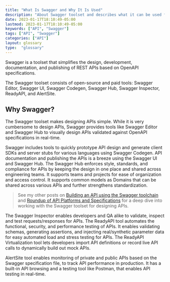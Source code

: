 ```yaml
---
title: "What Is Swagger and Why It Is Used"
description: "About Swagger toolset and describes what it can be used for."
date: 2023-01-17T18:10:49-05:00
lastmod: 2023-01-17T18:10:49-05:00
keywords: ["API", "Swagger"]
tags: ["API", "Swagger"]
categories: ["API"]
layout: glossary
type:  "glossary"
---
```


Swagger is a toolset that simplifies the design, development, documentation, and publishing of REST APIs based on OpenAPI specifications.

The Swagger toolset consists of open-source and paid tools: Swagger Editor, Swagger UI, Swagger Codegen, Swagger Hub, Swagger Inspector, ReadyAPI, and AlertSite.
<!--more-->

## Why Swagger?

The Swagger toolset makes designing APIs simple. While it is very cumbersome to design APIs, Swagger provides tools like Swagger Editor and Swagger Hub to visually design APIs validated against OpenAPI specifications in real-time.

Swagger includes tools to quickly prototype API design and generate client SDKs and server stubs for various languages using Swagger Codegen. API documentation and publishing the APIs is a breeze using the Swagger UI and Swagger Hub. The Swagger Hub enforces style, standards, and compliance for APIs by keeping the design in one place and shared across engineering teams. It supports teams and projects for ease of organization and access control. It supports common models as Domains that can be shared across various APIs and further strengthens standardization.

> See my other posts on [Building an API using the Swagger toolchain](https://rupakganguly.com/posts/building-an-api-using-the-swagger-toolchain/) and [Roundup of API Platforms and Specifications](https://rupakganguly.com/posts/roundup-of-api-platforms-and-specifications/) for a deep dive into working with the Swagger toolset for designing APIs.

The Swagger Inspector enables developers and QA alike to validate, inspect and test requests/responses for APIs. The ReadyAPI tool automates the functional, security, and performance testing of APIs. It enables validating schemas, generating assertions, and injecting real/synthetic parameter data for easy automated load and stress testing for APIs. The ReadyAPI Virtualization tool lets developers import API definitions or record live API calls to dynamically build out mock APIs.

AlertSite tool enables monitoring of private and public APIs based on the Swagger specification file, to track API performance in production. It has a built-in API browsing and a testing tool like Postman, that enables API testing in real-time.

